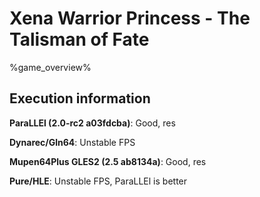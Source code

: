 # Xena Warrior Princess - The Talisman of Fate 

%game_overview%

## Execution information

**ParaLLEl (2.0-rc2 a03fdcba)**: Good, res

**Dynarec/Gln64**: Unstable FPS

**Mupen64Plus GLES2 (2.5 ab8134a)**: Good, res

**Pure/HLE**: Unstable FPS, ParaLLEl is better